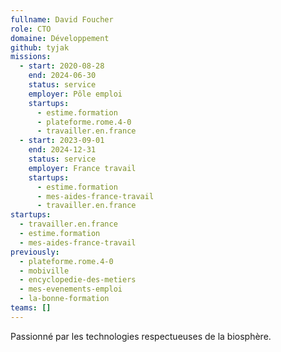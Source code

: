```yaml
---
fullname: David Foucher
role: CTO
domaine: Développement
github: tyjak
missions:
  - start: 2020-08-28
    end: 2024-06-30
    status: service
    employer: Pôle emploi
    startups:
      - estime.formation
      - plateforme.rome.4-0
      - travailler.en.france
  - start: 2023-09-01
    end: 2024-12-31
    status: service
    employer: France travail
    startups:
      - estime.formation
      - mes-aides-france-travail
      - travailler.en.france
startups:
  - travailler.en.france
  - estime.formation
  - mes-aides-france-travail
previously:
  - plateforme.rome.4-0
  - mobiville
  - encyclopedie-des-metiers
  - mes-evenements-emploi
  - la-bonne-formation
teams: []
---
```

Passionné par les technologies respectueuses de la biosphère.
